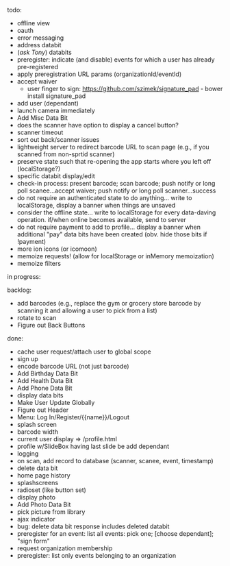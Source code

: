 todo:
- offline view
- oauth
- error messaging
- address databit
- (*ask Tony*) databits
- preregister: indicate (and disable) events for which a user has already pre-registered
- apply preregistration URL params (organizationId/eventId)
- accept waiver
  - user finger to sign: https://github.com/szimek/signature_pad - bower install signature_pad
- add user (dependant)
- launch camera immediately
- Add Misc Data Bit
- does the scanner have option to display a cancel button?
- scanner timeout
- sort out back/scanner issues
- lightweight server to redirect barcode URL to scan page (e.g., if you scanned from non-sprtid scanner)
- preserve state such that re-opening the app starts where you left off (localStorage?)
- specific databit display/edit
- check-in process: present barcode; scan barcode; push notify or long poll scanee...accept waiver; push notify or long poll scanner...success
- do not require an authenticated state to do anything... write to localStorage, display a banner when things are unsaved
- consider the offline state... write to localStorage for every data-daving operation. if/when online becomes available, send to server
- do not require payment to add to profile... display a banner when additional "pay" data bits have been created (obv. hide those bits if !payment)
- more ion icons (or icomoon)
- memoize requests! (allow for localStorage or inMemory memoization)
- memoize filters


in progress:


backlog:
- add barcodes (e.g., replace the gym or grocery store barcode by scanning it and allowing a user to pick from a list)
- rotate to scan
- Figure out Back Buttons


done:
- cache user request/attach user to global scope
- sign up
- encode barcode URL (not just barcode)
- Add Birthday Data Bit
- Add Health Data Bit
- Add Phone Data Bit
- display data bits
- Make User Update Globally
- Figure out Header
- Menu: Log In/Register/{{name}}/Logout
- splash screen
- barcode width
- current user display => /profile.html
- profile w/SlideBox having last slide be add dependant
- logging
- on scan, add record to database (scanner, scanee, event, timestamp)
- delete data bit
- home page history
- splashscreens
- radioset (like button set)
- display photo
- Add Photo Data Bit
- pick picture from library
- ajax indicator
- bug: delete data bit response includes deleted databit
- preregister for an event: list all events: pick one; [choose dependant]; "sign form"
- request organization membership
- preregister: list only events belonging to an organization
